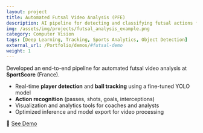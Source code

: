 ```yaml
---
layout: project
title: Automated Futsal Video Analysis (PFE)
description: AI pipeline for detecting and classifying futsal actions from broadcast videos.
img: /assets/img/projects/futsal_analysis_example.png
category: Computer Vision
tags: [Deep Learning, Tracking, Sports Analytics, Object Detection]
external_url: /Portfolio/demos/#futsal-demo
weight: 1
---
```


Developed an end-to-end pipeline for automated futsal video analysis at **SportScore** (France).

- Real-time **player detection** and **ball tracking** using a fine-tuned YOLO model  
- **Action recognition** (passes, shots, goals, interceptions)  
- Visualization and analytics tools for coaches and analysts  
- Optimized inference and model export for video processing

🎥 [See Demo](/Portfolio/demos/#futsal-demo)
